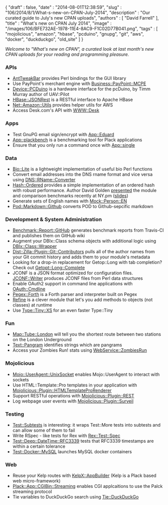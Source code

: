 {
   "draft" : false,
   "date" : "2014-08-01T12:38:59",
   "slug" : "106/2014/8/1/What-s-new-on-CPAN-July-2014",
   "description" : "Our curated guide to July's new CPAN uploads",
   "authors" : [
      "David Farrell"
   ],
   "title" : "What's new on CPAN July 2014",
   "image" : "/images/106/BFE732AE-1978-11E4-8AC9-F1C02D77B041.png",
   "tags" : [
      "mojolicious",
      "amazon",
      "hbase",
      "pcduino",
      "gnupg",
      "git",
      "aws",
      "docker",
      "duckduckgo",
      "old_site"
   ]
}

*Welcome to "What's new on CPAN", a curated look at last month's new CPAN uploads for your reading and programming pleasure.*

### APIs

-   [AntTweakBar](https://metacpan.org/pod/AntTweakBar) provides Perl bindings for the GUI library
-   Use PayPoint's merchant engine with [Business::PayPoint::MCPE](https://metacpan.org/pod/Business::PayPoint::MCPE)
-   [Device::PCDuino](https://metacpan.org/pod/Device::PCDuino) is a hardware interface for the pcDuino, by Timm Murray author of UAV::Pilot
-   [HBase::JSONRest](https://metacpan.org/pod/HBase::JSONRest) is a RESTful interface to Apache HBase
-   [Net::Amazon::Utils](https://metacpan.org/pod/Net::Amazon::Utils) provides helper utils for AWS
-   Access Desk.com's API with [WWW::Desk](https://metacpan.org/pod/WWW::Desk)

### Apps

-   Test GnuPG email sign/encrypt with [App::Eduard](https://metacpan.org/pod/App::Eduard)
-   [App::plackbench](https://metacpan.org/pod/App::plackbench) is a benchmarking tool for Plack applications
-   Ensure that you only run a command once with [App::single](https://metacpan.org/pod/App::single)

### Data

-   [Bio::Lite](https://metacpan.org/pod/Bio::Lite) is a lightweight implementation of useful bio Perl functions
-   Convert email addresses into the DNS rname format and vice versa using [DNS::RName::Converter](https://metacpan.org/pod/DNS::RName::Converter)
-   [Hash::Ordered](https://metacpan.org/pod/Hash::Ordered) provides a simple implementation of an ordered hash with robust performance. Author David Golden [presented](https://www.youtube.com/watch?v=p4U6FWyRBoQ&feature=youtu.be) the module and comparison benchmarks recently at NY.pm ([slides](http://www.dagolden.com/wp-content/uploads/2009/04/Adventures-in-Optimization-NYpm-July-2014.pdf))
-   Generate sets of English names with [Mock::Person::EN](https://metacpan.org/pod/Mock::Person::EN)
-   [Pod::Markdown::Github](https://metacpan.org/pod/Pod::Markdown::Github) converts POD to Github-sepcific markdown

### Development & System Administration

-   [Benchmark::Report::GitHub](https://metacpan.org/pod/Benchmark::Report::GitHub) generates benchmark reports from Travis-CI and publishes them on GitHub wiki
-   Augment your DBIx::Class schema objects with additional logic using [DBIx::Class::Wrapper](https://metacpan.org/pod/DBIx::Class::Wrapper)
-   [Dist::Zilla::Plugin::Git::Contributors](https://metacpan.org/pod/Dist::Zilla::Plugin::Git::Contributors) pulls all of the author names from your Git commit history and adds them to your module's metadata
-   Looking for a drop-in replacement for Getop::Long with tab completion? Check out [Getopt::Long::Complete](https://metacpan.org/pod/Getopt::Long::Complete)
-   JCONF is a JSON format optimized for configuration files. [JCONF::Writer](https://metacpan.org/pod/JCONF::Writer) produces JCONF files from Perl data structures
-   Enable OAuth2 support in command line applications with [OAuth::Cmdline](https://metacpan.org/pod/OAuth::Cmdline)
-   [Pegex::Forth](https://metacpan.org/pod/Pegex::Forth) is a Forth parser and interpreter built on Pegex
-   [Refine](https://metacpan.org/pod/Refine) is a clever module that let's you add methods to objects (not classes) at runtime
-   Use [Type::Tiny::XS](https://metacpan.org/pod/Type::Tiny::XS) for an even faster Type::Tiny

### Fun

-   [Map::Tube::London](https://metacpan.org/pod/Map::Tube::London) will tell you the shortest route between two stations on the London Underground
-   [Text::Pangram](https://metacpan.org/pod/Text::Pangram) identifies strings which are pangrams
-   Access your Zombies Run! stats using [WebService::ZombiesRun](https://metacpan.org/pod/WebService::ZombiesRun)

### Mojolicious

-   [Mojo::UserAgent::UnixSocket](https://metacpan.org/pod/Mojo::UserAgent::UnixSocket) enables Mojo::UserAgent to interact with sockets
-   Use HTML::Template::Pro templates in your application with [Mojolicious::Plugin::HTMLTemplateProRenderer](https://metacpan.org/pod/Mojolicious::Plugin::HTMLTemplateProRenderer)
-   Support RESTful operations with [Mojolicious::Plugin::REST](https://metacpan.org/pod/Mojolicious::Plugin::REST)
-   Log webpage user events with [Mojolicious::Plugin::Surveil](https://metacpan.org/pod/Mojolicious::Plugin::Surveil)

### Testing

-   [Test::Subtests](https://metacpan.org/pod/Test::Subtests) is interesting: it wraps Test::More tests into subtests and can allow some of them to fail
-   Write RSpec - like tests for Rex with [Rex::Test::Spec](https://metacpan.org/pod/Rex::Test::Spec)
-   [Test::Deep::DateTime::RFC3339](https://metacpan.org/pod/Test::Deep::DateTime::RFC3339) tests that RFC3339 timestamps are within a certain tolerance
-   [Test::Docker::MySQL](https://metacpan.org/pod/Test::Docker::MySQL) launches MySQL docker containers

### Web

-   Reuse your Kelp routes with [KelpX::AppBuilder](https://metacpan.org/pod/KelpX::AppBuilder) (Kelp is a Plack based web micro-framework)
-   [Plack::App::CGIBin::Streaming](https://metacpan.org/pod/Plack::App::CGIBin::Streaming) enables CGI applcaitions to use the Palck streaming protocol
-   Tie variables to DuckDuckGo search using [Tie::DuckDuckGo](https://metacpan.org/pod/Tie::DuckDuckGo)


